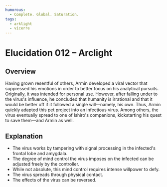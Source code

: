 ```yaml
---
humorous:
  - Complete. Global. Saturation.
tags:
  - arklight
  - vicerre
---
```


# Elucidation 012 – Arclight

## Overview

Having grown resentful of others, Armin developed a viral vector that suppressed his emotions in order to better focus on his analytical pursuits. Originally, it was intended for personal use. However, after falling under to the virus's influence, he concluded that humanity is irrational and that it would be better off if it followed a single will—namely, his own. Thus, Armin quickly adapted this pet project into an infectious virus. Among others, the virus eventually spread to one of Ishiro's companions, kickstarting his quest to save them—and Armin as well.

## Explanation

- The virus works by tampering with signal processing in the infected's frontal lobe and amygdala.
- The degree of mind control the virus imposes on the infected can be adjusted freely by the controller.
- While not absolute, this mind control requires intense willpower to defy.
- The virus spreads through physical contact.
- The effects of the virus can be reversed.

<!--
- The virus can transfer the controller's consciousness to a secondary host if the controller is in peril.
-->
